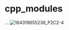 # cpp_modules
...
![164319655236_P2C2-4](https://user-images.githubusercontent.com/58018346/155844448-63d0f621-e31d-4db1-a4b7-9631fe90bbb9.png)
